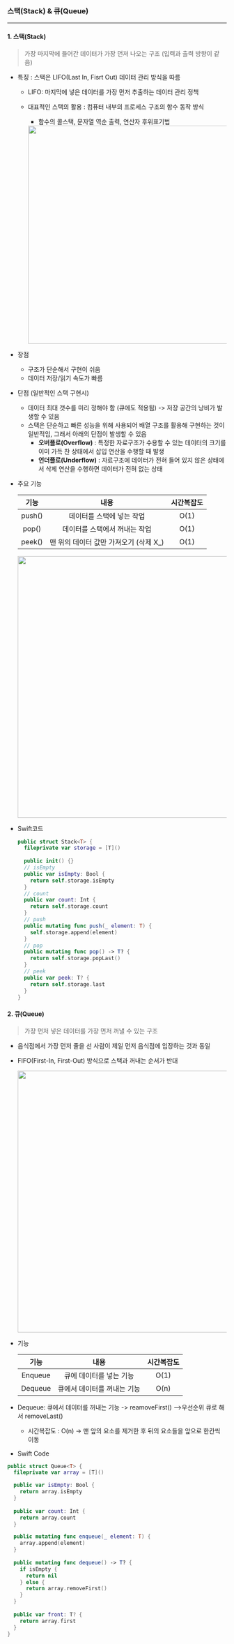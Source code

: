 ### 스택(Stack) & 큐(Queue)

***

#### 1. 스택(Stack)

>가장 마지막에 들어간 데이터가 가장 먼저 나오는 구조 (입력과 출력 방향이 같음)

- 특징 : 스택은 LIFO(Last In, Fisrt Out) 데이터 관리 방식을 따름

  - LIFO: 마지막에 넣은 데이터를 가장 먼저 추출하는 데이터 관리 정책
  - 대표적인 스택의 활용 : 컴퓨터 내부의 프로세스 구조의 함수 동작 방식
    
    - 함수의 콜스택, 문자열 역순 출력, 연산자 후위표기법
  
    <img src = "image\02\02.svg" width = "500"/>

- 장점
  - 구조가 단순해서 구현이 쉬움
  - 데이터 저장/읽기 속도가 빠름
- 단점 (일반적인 스택 구현시)
  - 데이터 최대 갯수를 미리 정해야 함 (큐에도 적용됨) -> 저장 공간의 낭비가 발생할 수 있음
  - 스택은 단순하고 빠른 성능을 위해 사용되어 배열 구조를 활용해 구현하는 것이 일반적임, 그래서 아래의 단점이 발생할 수 있음
    - **오버플로(Overflow)** : 특정한 자료구조가 수용할 수 있는 데이터의 크기를 이미 가득 찬 상태에서 삽입 연산을 수행할 때 발생
    - **언더플로(Underflow)** : 자료구조에 데이터가 전혀 들어 있지 않은 상태에서 삭제 연산을 수행하면 데이터가 전혀 없는 상태

- 주요 기능

  |  기능  |                  내용                  | 시간복잡도 |
  | :----: | :------------------------------------: | :--------: |
  | push() |       데이터를 스택에 넣는 작업        |    O(1)    |
  | pop()  |     데이터를 스택에서 꺼내는 작업      |    O(1)    |
  | peek() | 맨 위의 데이터 값만 가져오기 (삭제 X_) |    O(1)    |

  <img src = "image\02\01.png" width = "600"/>

- Swift코드

  ```swift
  public struct Stack<T> {
    fileprivate var storage = [T]()
    
    public init() {}
  	// isEmpty 
    public var isEmpty: Bool {
      return self.storage.isEmpty
    }
  	// count
    public var count: Int {
      return self.storage.count
    }
  	// push
    public mutating func push(_ element: T) {
      self.storage.append(element)
    }
  	// pop
    public mutating func pop() -> T? {
      return self.storage.popLast()
    }
  	// peek
    public var peek: T? {
      return self.storage.last
    }
  }
  ```

  

#### 2. 큐(Queue)

>가장 먼저 넣은 데이터를 가장 먼저 꺼낼 수 있는 구조

- 음식점에서 가장 먼저 줄을 선 사람이 제일 먼저 음식점에 입장하는 것과 동일

- FIFO(First-In, First-Out) 방식으로 스택과 꺼내는 순서가 반대

  <img src = "image\02\03.png" width = "600"/>

- 기능
  
  |  기능   |            내용             | 시간복잡도 |
  | :-----: | :-------------------------: | :--------: |
  | Enqueue |   큐에 데이터를 넣는 기능   |    O(1)    |
  | Dequeue | 큐에서 데이터를 꺼내는 기능 |    O(n)    |

- Dequeue: 큐에서 데이터를 꺼내는 기능 -> reamoveFirst() -->우선순위 큐로 해서 removeLast()
  - 시간복잡도 : O(n) -> 맨 앞의 요소를 제거한 후 뒤의 요소들을 앞으로 한칸씩 이동
- Swift Code

```swift
public struct Queue<T> {
  fileprivate var array = [T]()

  public var isEmpty: Bool {
    return array.isEmpty
  }
  
  public var count: Int {
    return array.count
  }

  public mutating func enqueue(_ element: T) {
    array.append(element)
  }
  
  public mutating func dequeue() -> T? {
    if isEmpty {
      return nil
    } else {
      return array.removeFirst()
    }
  }
  
  public var front: T? {
    return array.first
  }
}
```













